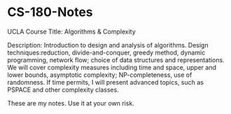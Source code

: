 # CS-180-Notes
UCLA Course Title: Algorithms & Complexity

Description:
Introduction to design and analysis of algorithms. 
Design techniques:reduction, divide-and-conquer, greedy method, dynamic programming, network
flow; choice of data structures and representations. We will cover complexity
measures including time and space, upper and lower bounds, asymptotic complexity;
NP-completeness, use of randomness. If time permits, I will present advanced topics,
such as PSPACE and other complexity classes.

These are my notes.  Use it at your own risk.
